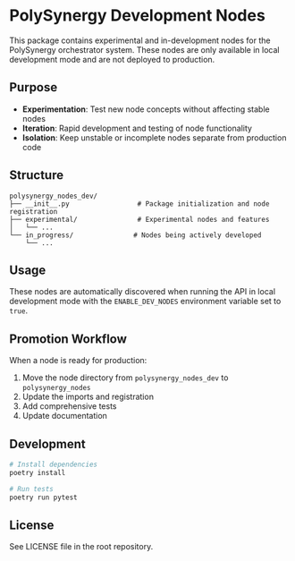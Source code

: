 # PolySynergy Development Nodes

This package contains experimental and in-development nodes for the PolySynergy orchestrator system. These nodes are only available in local development mode and are not deployed to production.

## Purpose

- **Experimentation**: Test new node concepts without affecting stable nodes
- **Iteration**: Rapid development and testing of node functionality
- **Isolation**: Keep unstable or incomplete nodes separate from production code

## Structure

```
polysynergy_nodes_dev/
├── __init__.py                 # Package initialization and node registration
├── experimental/               # Experimental nodes and features
│   └── ...
└── in_progress/               # Nodes being actively developed
    └── ...
```

## Usage

These nodes are automatically discovered when running the API in local development mode with the `ENABLE_DEV_NODES` environment variable set to `true`.

## Promotion Workflow

When a node is ready for production:
1. Move the node directory from `polysynergy_nodes_dev` to `polysynergy_nodes`
2. Update the imports and registration
3. Add comprehensive tests
4. Update documentation

## Development

```bash
# Install dependencies
poetry install

# Run tests
poetry run pytest
```

## License

See LICENSE file in the root repository.
